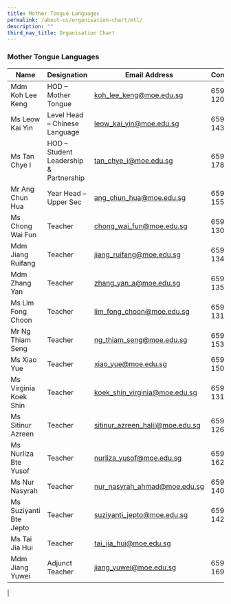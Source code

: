 ```yaml
---
title: Mother Tongue Languages
permalink: /about-us/organisation-chart/mtl/
description: ""
third_nav_title: Organisation Chart
---
```

### **Mother Tongue Languages**

| Name | Designation | Email Address | Contact |
|---|---|---|---|
| Mdm Koh Lee Keng | HOD – Mother Tongue | [koh_lee_keng@moe.edu.sg](mailto:koh_lee_keng@moe.edu.sg) | 65938-120 |
| Ms Leow Kai Yin | Level Head – Chinese Language | [leow_kai_yin@moe.edu.sg](mailto:leow_kai_yin@moe.edu.sg) | 65938-143 |
| Ms Tan Chye I | HOD – Student Leadership & Partnership | [tan_chye_i@moe.edu.sg](mailto:tan_chye_i@moe.edu.sg) | 65938-178  |
| Mr Ang Chun Hua  | Year Head – Upper Sec | [ang_chun_hua@moe.edu.sg](mailto:ang_chun_hua@moe.edu.sg) | 65938-155 |
| Ms Chong Wai Fun | Teacher | [chong_wai_fun@moe.edu.sg](mailto:chong_wai_fun@moe.edu.sg) | 65938-130 |
| Mdm Jiang Ruifang | Teacher | [jiang_ruifang@moe.edu.sg](mailto:jiang_ruifang@moe.edu.sg) | 65938-134 |
| Mdm Zhang Yan | Teacher | [zhang_yan_a@moe.edu.sg](mailto:zhang_yan_a@moe.edu.sg) | 65938-135 |
| Ms Lim Fong Choon | Teacher | [lim_fong_choon@moe.edu.sg](mailto:lim_fong_choon@moe.edu.sg) | 65938-131 |
| Mr Ng Thiam Seng | Teacher | [ng_thiam_seng@moe.edu.sg](mailto:ng_thiam_seng@moe.edu.sg) | 65938-153 |
| Ms Xiao Yue | Teacher | [xiao_yue@moe.edu.sg](mailto:xiao_yue@moe.edu.sg) | 65938-150 |
| Ms Virginia Koek Shin | Teacher | [koek_shin_virginia@moe.edu.sg](mailto:koek_shin_virginia@moe.edu.sg) |  65938-131 |
| Ms Sitinur Azreen | Teacher | [sitinur_azreen_halil@moe.edu.sg](mailto:sitinur_azreen_halil@moe.edu.sg) | 65938-126 |
| Ms Nurliza Bte Yusof | Teacher | [nurliza_yusof@moe.edu.sg](mailto:nurliza_yusof@moe.edu.sg) | 65938-162 |
| Ms Nur Nasyrah | Teacher | [nur_nasyrah_ahmad@moe.edu.sg](mailto:nur_nasyrah_ahmad@moe.edu.sg) | 65938-140 |
| Ms Suziyanti Bte Jepto | Teacher | [suziyanti_jepto@moe.edu.sg](mailto:suziyanti_jepto@moe.edu.sg) | 65938-142 |
| Ms Tai Jia Hui | Teacher | [tai_jia_hui@moe.edu.sg](mailto:tai_jia_hui@moe.edu.sg) |  |
| Mdm Jiang Yuwei | Adjunct Teacher | [jiang_yuwei@moe.edu.sg](mailto:jiang_yuwei@moe.edu.sg) | 65938-169 |
|